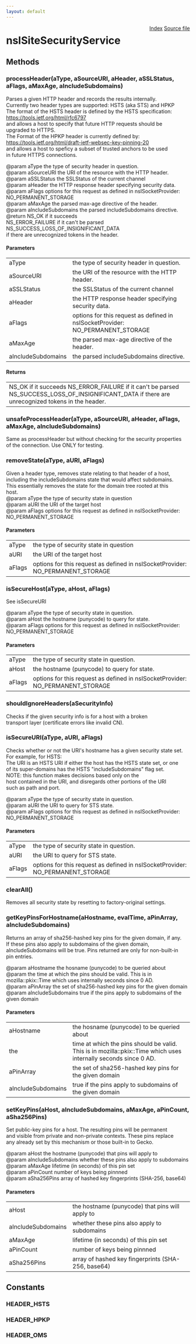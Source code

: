 ```yaml
---
layout: default
---
```

<div class='links' style='float:right'><a href="../index.html">Index</a>
<a href="http://dxr.mozilla.org/mozilla-central/source/netwerk/base/public/nsISiteSecurityService.idl">Source file</a>
</div>

# nsISiteSecurityService #

## Methods ##

### processHeader(aType, aSourceURI, aHeader, aSSLStatus, aFlags, aMaxAge, aIncludeSubdomains) ###
  
Parses a given HTTP header and records the results internally.  
Currently two header types are supported: HSTS (aka STS) and HPKP  
The format of the HSTS header is defined by the HSTS specification:  
https://tools.ietf.org/html/rfc6797  
and allows a host to specify that future HTTP requests should be  
upgraded to HTTPS.  
The Format of the HPKP header is currently defined by:  
https://tools.ietf.org/html/draft-ietf-websec-key-pinning-20  
and allows a host to speficy a subset of trusted anchors to be used  
in future HTTPS connections.  
  
@param aType the type of security header in question.  
@param aSourceURI the URI of the resource with the HTTP header.  
@param aSSLStatus the SSLStatus of the current channel  
@param aHeader the HTTP response header specifying security data.  
@param aFlags  options for this request as defined in nsISocketProvider:  
                 NO_PERMANENT_STORAGE  
@param aMaxAge the parsed max-age directive of the header.  
@param aIncludeSubdomains the parsed includeSubdomains directive.  
@return NS_OK            if it succeeds  
        NS_ERROR_FAILURE if it can't be parsed  
        NS_SUCCESS_LOSS_OF_INSIGNIFICANT_DATA  
                         if there are unrecognized tokens in the header.  
  

#### Parameters ####

<table>

<tr>
<td>aType</td>
<td>the type of security header in question.  
</td>
</tr>

<tr>
<td>aSourceURI</td>
<td>the URI of the resource with the HTTP header.  
</td>
</tr>

<tr>
<td>aSSLStatus</td>
<td>the SSLStatus of the current channel  
</td>
</tr>

<tr>
<td>aHeader</td>
<td>the HTTP response header specifying security data.  
</td>
</tr>

<tr>
<td>aFlags</td>
<td>options for this request as defined in nsISocketProvider:  
                 NO_PERMANENT_STORAGE  
</td>
</tr>

<tr>
<td>aMaxAge</td>
<td>the parsed max-age directive of the header.  
</td>
</tr>

<tr>
<td>aIncludeSubdomains</td>
<td>the parsed includeSubdomains directive.  
</td>
</tr>

</table>

#### Returns ####

<table>

<tr>
<td>NS_OK            if it succeeds  
        NS_ERROR_FAILURE if it can't be parsed  
        NS_SUCCESS_LOSS_OF_INSIGNIFICANT_DATA  
                         if there are unrecognized tokens in the header.  
</td>
</tr>

</table>

### unsafeProcessHeader(aType, aSourceURI, aHeader, aFlags, aMaxAge, aIncludeSubdomains) ###
  
Same as processHeader but without checking for the security properties  
of the connection. Use ONLY for testing.  
  

### removeState(aType, aURI, aFlags) ###
  
Given a header type, removes state relating to that header of a host,  
including the includeSubdomains state that would affect subdomains.  
This essentially removes the state for the domain tree rooted at this  
host.  
@param aType   the type of security state in question  
@param aURI    the URI of the target host  
@param aFlags  options for this request as defined in nsISocketProvider:  
                 NO_PERMANENT_STORAGE  
  

#### Parameters ####

<table>

<tr>
<td>aType</td>
<td>the type of security state in question  
</td>
</tr>

<tr>
<td>aURI</td>
<td>the URI of the target host  
</td>
</tr>

<tr>
<td>aFlags</td>
<td>options for this request as defined in nsISocketProvider:  
                 NO_PERMANENT_STORAGE  
</td>
</tr>

</table>

### isSecureHost(aType, aHost, aFlags) ###
  
See isSecureURI  
  
@param aType the type of security state in question.  
@param aHost the hostname (punycode) to query for state.  
@param aFlags  options for this request as defined in nsISocketProvider:  
                 NO_PERMANENT_STORAGE  
  

#### Parameters ####

<table>

<tr>
<td>aType</td>
<td>the type of security state in question.  
</td>
</tr>

<tr>
<td>aHost</td>
<td>the hostname (punycode) to query for state.  
</td>
</tr>

<tr>
<td>aFlags</td>
<td>options for this request as defined in nsISocketProvider:  
                 NO_PERMANENT_STORAGE  
</td>
</tr>

</table>

### shouldIgnoreHeaders(aSecurityInfo) ###
  
Checks if the given security info is for a host with a broken  
transport layer (certificate errors like invalid CN).  
  

### isSecureURI(aType, aURI, aFlags) ###
  
Checks whether or not the URI's hostname has a given security state set.  
For example, for HSTS:  
The URI is an HSTS URI if either the host has the HSTS state set, or one  
of its super-domains has the HSTS "includeSubdomains" flag set.  
NOTE: this function makes decisions based only on the  
host contained in the URI, and disregards other portions of the URI  
such as path and port.  
  
@param aType the type of security state in question.  
@param aURI the URI to query for STS state.  
@param aFlags  options for this request as defined in nsISocketProvider:  
                 NO_PERMANENT_STORAGE  
  

#### Parameters ####

<table>

<tr>
<td>aType</td>
<td>the type of security state in question.  
</td>
</tr>

<tr>
<td>aURI</td>
<td>the URI to query for STS state.  
</td>
</tr>

<tr>
<td>aFlags</td>
<td>options for this request as defined in nsISocketProvider:  
                 NO_PERMANENT_STORAGE  
</td>
</tr>

</table>

### clearAll() ###
  
Removes all security state by resetting to factory-original settings.  
  

### getKeyPinsForHostname(aHostname, evalTime, aPinArray, aIncludeSubdomains) ###
  
Returns an array of sha256-hashed key pins for the given domain, if any.  
If these pins also apply to subdomains of the given domain,  
aIncludeSubdomains will be true. Pins returned are only for non-built-in  
pin entries.  
  
@param aHostname the hosname (punycode) to be queried about  
@param the time at which the pins should be valid. This is in  
mozilla::pkix::Time which uses internally seconds since 0 AD.  
@param aPinArray the set of sha256-hashed key pins for the given domain  
@param aIncludeSubdomains true if the pins apply to subdomains of the  
       given domain  
  

#### Parameters ####

<table>

<tr>
<td>aHostname</td>
<td>the hosname (punycode) to be queried about  
</td>
</tr>

<tr>
<td>the</td>
<td>time at which the pins should be valid. This is in  
mozilla::pkix::Time which uses internally seconds since 0 AD.  
</td>
</tr>

<tr>
<td>aPinArray</td>
<td>the set of sha256-hashed key pins for the given domain  
</td>
</tr>

<tr>
<td>aIncludeSubdomains</td>
<td>true if the pins apply to subdomains of the  
       given domain  
</td>
</tr>

</table>

### setKeyPins(aHost, aIncludeSubdomains, aMaxAge, aPinCount, aSha256Pins) ###
  
Set public-key pins for a host. The resulting pins will be permanent  
and visible from private and non-private contexts. These pins replace  
any already set by this mechanism or those built-in to Gecko.  
  
@param aHost the hostname (punycode) that pins will apply to  
@param aIncludeSubdomains whether these pins also apply to subdomains  
@param aMaxAge lifetime (in seconds) of this pin set  
@param aPinCount number of keys being pinnned  
@param aSha256Pins array of hashed key fingerprints (SHA-256, base64)  
  

#### Parameters ####

<table>

<tr>
<td>aHost</td>
<td>the hostname (punycode) that pins will apply to  
</td>
</tr>

<tr>
<td>aIncludeSubdomains</td>
<td>whether these pins also apply to subdomains  
</td>
</tr>

<tr>
<td>aMaxAge</td>
<td>lifetime (in seconds) of this pin set  
</td>
</tr>

<tr>
<td>aPinCount</td>
<td>number of keys being pinnned  
</td>
</tr>

<tr>
<td>aSha256Pins</td>
<td>array of hashed key fingerprints (SHA-256, base64)  
</td>
</tr>

</table>

## Constants ##

### HEADER_HSTS ###

### HEADER_HPKP ###

### HEADER_OMS ###

